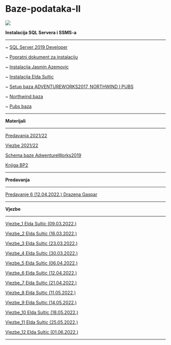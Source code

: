 # Baze-podataka-II

![](https://komarev.com/ghpvc/?username=Baze-podataka-II&label=Broj+posjeta:)

**Instalacija SQL Servera i SSMS-a**

<hr>

~ [SQL Server 2019 Developer](https://portal.azure.com/?Microsoft_Azure_Education_correlationId=fa2df68b-c3ef-433c-a84a-cbd4d8cdee15#blade/Microsoft_Azure_Education/EducationMenuBlade/software)

~ [Popratni dokument za instalaciju](https://www.exactsoftware.com/docs/DocView.aspx?DocumentID=%7B523a38e6-ca67-4b42-828c-e71ba46ebed1%7D)

~ [Instalacija Jasmin Azemovic](https://www.youtube.com/watch?v=Z00p2zlzWH4)

~ [Instalacija Elda Sultic](https://github.com/Infinity-Vault/Baze-podataka-II/raw/main/Materijali/BP2_InstaliranjeSQLServera_2019.pptx)

~ [Setup baza ADVENTUREWORKS2017, NORTHWIND I PUBS](https://github.com/Infinity-Vault/Baze-podataka-II/blob/main/Materijali/BPII_AdventureWorks_Northwind_Pubs_setup.pptx?raw=true)

~ [Northwind baza](https://github.com/Infinity-Vault/Baze-podataka-II/raw/main/Materijali/instnwnd.sql)

~ [Pubs baza](https://github.com/Infinity-Vault/Baze-podataka-II/raw/main/Materijali/instpubs.sql)

<hr>

**Materijali**

<hr>

[Predavanja 2021/22](https://www.dbvis.com/database/sqlserver/?gclid=CjwKCAjw6dmSBhBkEiwA_W-EoJZM9bgXNoKe668-qjKbfSqqmfJtNh0IYGbe-lcmdN7JPXNEZ7CHtRoC89EQAvD_BwE)

[Vjezbe 2021/22](https://www.dbvis.com/database/sqlserver/?gclid=CjwKCAjw6dmSBhBkEiwA_W-EoJZM9bgXNoKe668-qjKbfSqqmfJtNh0IYGbe-lcmdN7JPXNEZ7CHtRoC89EQAvD_BwE)

[Schema baze AdwentureWorks2019](https://github.com/Infinity-Vault/Baze-podataka-II/raw/main/Materijali/adventureworks2008_schema.gif)

[Knjiga BP2](https://github.com/Infinity-Vault/Baze-podataka-II/raw/main/Materijali/BP2_K_Knjiga.pdf)

<hr>

**Predavanja**

<hr>

[Predavanje 6 (12.04.2022.) Drazena Gaspar](https://github.com/Infinity-Vault/Baze-podataka-II/tree/main/Predavanja/Predavanje_6)

<hr>

**Vjezbe**

<hr>

[Vjezbe_1 Elda Sultic (09.03.2022.)](https://github.com/Infinity-Vault/Baze-podataka-II/tree/main/Vjezbe/Vjezbe_1)

[Vjezbe_2 Elda Sultic (16.03.2022.)](https://github.com/Infinity-Vault/Baze-podataka-II/tree/main/Vjezbe/Vjezbe_2)

[Vjezbe_3 Elda Sultic (23.03.2022.)](https://github.com/Infinity-Vault/Baze-podataka-II/tree/main/Vjezbe/Vjezbe_3)

[Vjezbe_4 Elda Sultic (30.03.2022.)](https://github.com/Infinity-Vault/Baze-podataka-II/tree/main/Vjezbe/Vjezbe_4)

[Vjezbe_5 Elda Sultic (06.04.2022.)](https://github.com/Infinity-Vault/Baze-podataka-II/tree/main/Vjezbe/Vjezbe_5)

[Vjezbe_6 Elda Sultic (12.04.2022.)](https://github.com/Infinity-Vault/Baze-podataka-II/tree/main/Vjezbe/Vjezbe_6)

[Vjezbe_7 Elda Sultic (21.04.2022.)](https://github.com/Infinity-Vault/Baze-podataka-II/tree/main/Vjezbe/Vjezbe_7)

[Vjezbe_8 Elda Sultic (11.05.2022.)](https://github.com/Infinity-Vault/Baze-podataka-II/tree/main/Vjezbe/Vjezbe_8)

[Vjezbe_9 Elda Sultic (14.05.2022.)](https://github.com/Infinity-Vault/Baze-podataka-II/tree/main/Vjezbe/Vjezbe_9)

[Vjezbe_10 Elda Sultic (18.05.2022.)](https://github.com/Infinity-Vault/Baze-podataka-II/tree/main/Vjezbe/Vjezbe_10)

[Vjezbe_11 Elda Sultic (25.05.2022.)](https://github.com/Infinity-Vault/Baze-podataka-II/tree/main/Vjezbe/Vjezbe_11)

[Vjezbe_12 Elda Sultic (01.06.2022.)](https://github.com/Infinity-Vault/Baze-podataka-II/tree/main/Vjezbe/Vjezbe_12)

<hr>

